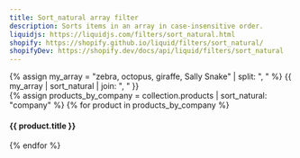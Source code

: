 ```yaml
---
title: Sort_natural array filter
description: Sorts items in an array in case-insensitive order.
liquidjs: https://liquidjs.com/filters/sort_natural.html
shopify: https://shopify.github.io/liquid/filters/sort_natural/
shopifyDev: https://shopify.dev/docs/api/liquid/filters/sort_natural
---
```

{% assign my_array = "zebra, octopus, giraffe, Sally Snake" | split: ", " %}
{{ my_array | sort_natural | join: ", " }}  
{% assign products_by_company = collection.products | sort_natural: "company" %}
{% for product in products_by_company %}
  <h4>{{ product.title }}</h4>
{% endfor %}